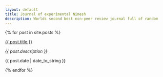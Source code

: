 ```yaml
---
layout: default
title: Journal of experimental Nimesh
description: Worlds second best non-peer review journal full of random things
---
```


{% for post in site.posts %}
  <div class="blog-item">
    <a class="post-link" href="{{ post.url | prepend: site.baseurl }}">{{ post.title }}</a>
    <p class="meta"><i>{{ post.description }}</i></p>
    <p class="meta">{{ post.date | date_to_string }}</p>
  </div>
{% endfor %}